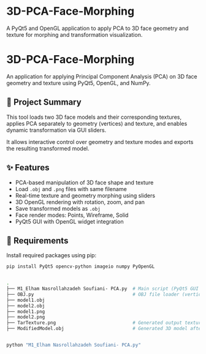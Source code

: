 # 3D-PCA-Face-Morphing
A PyQt5 and OpenGL application to apply PCA to 3D face geometry and texture for morphing and transformation visualization.
# 3D-PCA-Face-Morphing

An application for applying Principal Component Analysis (PCA) on 3D face geometry and texture using PyQt5, OpenGL, and NumPy.

## 🧠 Project Summary

This tool loads two 3D face models and their corresponding textures, applies PCA separately to geometry (vertices) and texture, and enables dynamic transformation via GUI sliders.

It allows interactive control over geometry and texture modes and exports the resulting transformed model.

## ✨ Features

- PCA-based manipulation of 3D face shape and texture
- Load `.obj` and `.png` files with same filename
- Real-time texture and geometry morphing using sliders
- 3D OpenGL rendering with rotation, zoom, and pan
- Save transformed models as `.obj`
- Face render modes: Points, Wireframe, Solid
- PyQt5 GUI with OpenGL widget integration

## 🧰 Requirements

Install required packages using pip:

```bash
pip install PyQt5 opencv-python imageio numpy PyOpenGL


.
├── M1_Elham Nasrollahzadeh Soufiani- PCA.py  # Main script (PyQt5 GUI + logic)
├── OBJ.py                                    # OBJ file loader (vertices, faces, textures)
├── model1.obj
├── model2.obj
├── model1.png
├── model2.png
├── TarTexture.png                            # Generated output texture
├── ModifiedModel.obj                         # Generated 3D model after PCA


python "M1_Elham Nasrollahzadeh Soufiani- PCA.py"
